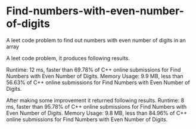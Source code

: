 # Find-numbers-with-even-number-of-digits
A leet code problem to find out numbers with even number of digits in an array

A leet code problem, it produces following results.

Runtime: 12 ms, faster than 69.78% of C++ online submissions for Find Numbers with Even Number of Digits.
Memory Usage: 9.9 MB, less than 56.63% of C++ online submissions for Find Numbers with Even Number of Digits.

After making some improvement it returned following results.
Runtime: 8 ms, faster than 95.78% of C++ online submissions for Find Numbers with Even Number of Digits.
Memory Usage: 9.8 MB, less than 84.96% of C++ online submissions for Find Numbers with Even Number of Digits.

